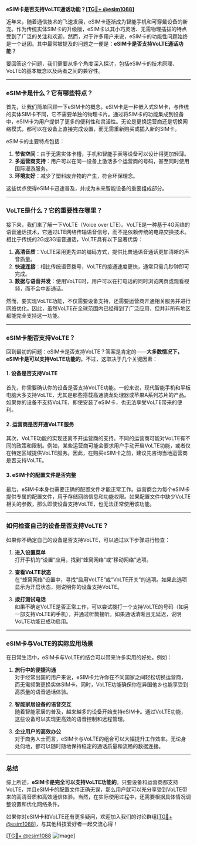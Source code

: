 **eSIM卡是否支持VoLTE通话功能？[[TG💪+ @esim1088](https://t.me/s/esim1088)]**

近年来，随着通信技术的飞速发展，eSIM卡逐渐成为智能手机和可穿戴设备的新宠。作为传统实体SIM卡的升级版，eSIM卡以其小巧灵活、无需物理插拔的特点受到了广泛的关注和欢迎。然而，对于许多用户来说，eSIM卡的功能性问题始终是一个谜团。其中最常被提及的问题之一便是：**eSIM卡是否支持VoLTE通话功能？**

要回答这个问题，我们需要从多个角度深入探讨，包括eSIM卡的技术原理、VoLTE的基本概念以及两者之间的兼容性。

---

### eSIM卡是什么？它有哪些特点？

首先，让我们简单回顾一下eSIM卡的概念。eSIM卡是一种嵌入式SIM卡，与传统的实体SIM卡不同，它不需要单独的物理卡片。通过将SIM卡的功能集成到设备中，eSIM卡为用户提供了更多的便利性和灵活性。无论是更换运营商还是切换网络模式，都可以在设备上直接完成设置，而无需重新购买或插入新的SIM卡。

eSIM卡的主要特点包括：

1. **节省空间**：由于无需实体卡槽，手机和智能手表等设备可以设计得更加轻薄。
2. **多运营商支持**：用户可以在同一设备上激活多个运营商的号码，甚至同时使用国际漫游服务。
3. **环境友好**：减少了塑料废弃物的产生，符合环保理念。

这些优点使得eSIM卡迅速普及，并成为未来智能设备的重要组成部分。

---

### VoLTE是什么？它的重要性在哪里？

接下来，我们来了解一下VoLTE（Voice over LTE）。VoLTE是一种基于4G网络的语音通话技术，它通过LTE网络传输语音信号，而不是依赖传统的电路交换技术。相比于传统的2G或3G语音通话，VoLTE具有以下显著优势：

1. **高清音质**：VoLTE采用更先进的编码方式，提供比普通语音通话更加清晰的声音质量。
2. **快速连接**：相比传统语音拨号，VoLTE的接通速度更快，通常只需几秒钟即可完成。
3. **数据与语音并发**：使用VoLTE时，用户可以在打电话的同时浏览网页或观看视频，而不会中断通话。

然而，要实现VoLTE功能，不仅需要设备支持，还需要运营商开通相关服务并进行网络优化。因此，虽然VoLTE在全球范围内已经得到了广泛应用，但并非所有地区都能完全支持这一功能。

---

### eSIM卡能否支持VoLTE？

回到最初的问题：eSIM卡是否支持VoLTE？答案是肯定的——**大多数情况下，eSIM卡是可以支持VoLTE功能的**。不过，这取决于几个关键因素：

#### 1. 设备是否支持VoLTE
首先，你需要确认你的设备是否支持VoLTE功能。一般来说，现代智能手机和平板电脑大多支持VoLTE，尤其是那些搭载高通骁龙处理器或苹果A系列芯片的产品。如果你的设备不支持VoLTE，即使安装了eSIM卡，也无法享受VoLTE带来的便利。

#### 2. 运营商是否开通VoLTE服务
其次，VoLTE功能的实现还离不开运营商的支持。不同的运营商可能对VoLTE有不同的政策和限制。例如，某些运营商可能会要求用户手动开启VoLTE功能，或者仅在特定区域提供VoLTE服务。因此，在购买eSIM卡之前，建议先咨询当地运营商是否支持VoLTE。

#### 3. eSIM卡的配置文件是否完整
最后，eSIM卡本身也需要正确的配置文件才能正常工作。运营商会为每个eSIM卡提供专属的配置文件，用于存储网络信息和功能权限。如果配置文件中缺少VoLTE相关的参数，那么即使设备支持VoLTE，也无法正常使用该功能。

---

### 如何检查自己的设备是否支持VoLTE？

如果你不确定自己的设备是否支持VoLTE，可以通过以下步骤进行检查：

1. **进入设置菜单**  
   打开手机的“设置”应用，找到“蜂窝网络”或“移动网络”选项。

2. **查看VoLTE状态**  
   在“蜂窝网络”设置中，寻找“启用VoLTE”或“VoLTE开关”的选项。如果此选项显示为开启状态，则说明你的设备支持VoLTE。

3. **拨打测试电话**  
   如果不确定VoLTE是否正常工作，可以尝试拨打一个支持VoLTE的号码（如另一部支持VoLTE的手机），并通过听筒接听。如果通话清晰且无延迟，说明VoLTE功能已成功启用。

---

### eSIM卡与VoLTE的实际应用场景

在日常生活中，eSIM卡与VoLTE的结合可以带来许多实用的好处。例如：

1. **旅行中的便捷沟通**  
   对于经常出国的用户来说，eSIM卡允许你在不同国家之间轻松切换运营商，而无需频繁更换实体SIM卡。同时，VoLTE功能确保你在异国他乡也能享受到高质量的语音通话体验。

2. **智能家居设备的语音交互**  
   随着智能家居的普及，越来越多的设备开始支持eSIM卡。通过VoLTE功能，这些设备可以实现更高效的语音控制和远程管理。

3. **企业用户的高效办公**  
   对于商务人士而言，eSIM卡与VoLTE的组合可以大幅提升工作效率。无论身处何地，都可以随时随地保持稳定的通话质量和流畅的数据连接。

---

### 总结

综上所述，**eSIM卡是完全可以支持VoLTE功能的**。只要设备和运营商都支持VoLTE，并且eSIM卡的配置文件正确无误，那么用户就可以充分享受到VoLTE带来的高清音质和高效通信体验。当然，在实际使用过程中，还需要根据具体情况调整设置和优化网络条件。

如果你对eSIM卡和VoLTE还有更多疑问，欢迎加入我们的讨论群组[[TG💪+ @esim1088](https://t.me/s/esim1088)]，与其他科技爱好者一起交流心得！

[[TG💪+ @esim1088](https://t.me/s/esim1088) ![Image](https://i.postimg.cc/4NQfJmqS/Snipaste-2025-05-13-00-14-12.png)]